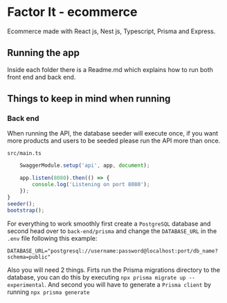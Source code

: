 # Factor It - ecommerce

Ecommerce made with React js, Nest js, Typescript, Prisma and Express.

## Running the app

Inside each folder there is a Readme.md which explains how to run both front end and back end.

## Things to keep in mind when running
### Back end
When running the API, the database seeder will execute once, if you want more products and users to be seeded please run the API more than once.

``
src/main.ts
``
```typescript
	SwaggerModule.setup('api', app, document);

	app.listen(8080).then(() => {
		console.log('Listening on port 8080');
	});
}
seeder();
bootstrap();

```
For everything to  work smoothly first create a `PostgreSQL` database and second head over to `back-end/prisma` and change the `DATABASE_URL` in the `.env` file following this example:

```
DATABASE_URL="postgresql://username:password@localhost:port/db_name?schema=public"
```

Also you will need 2 things. Firts run the Prisma migrations directory to the database, you can do this by executing `npx prisma migrate up --experimental`. And second you will have to generate a `Prisma client` by running `npx prisma generate` 